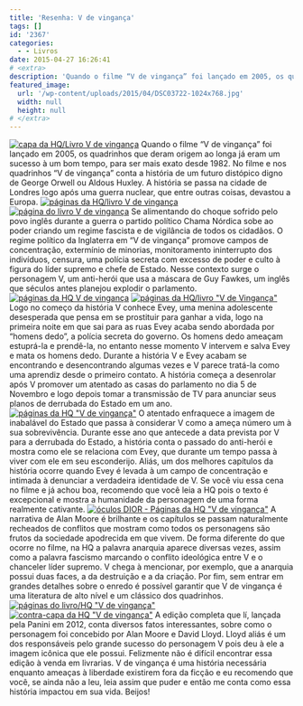 ```yaml
---
title: 'Resenha: V de vingança'
tags: []
id: '2367'
categories:
  - - Livros
date: 2015-04-27 16:26:41
# <extra>
description: 'Quando o filme “V de vingança” foi lançado em 2005, os quadrinhos que deram origem ao longa já eram um sucesso à um bom tempo, para ser mais exato desde 1982. No filme e nos quadrinhos “V de vingança” conta a história de um futuro distópico digno de George Orwell ou Aldous Huxley. A história se passa na cidade de Londres logo após uma guerra nuclear, que entre outras coisas, devastou a Europa. Se alimentando do choque sofrido pelo povo inglês durante a guerra o partido político Chama Nórdica sobe ao poder criando um regime fascista e de vigilância de todos os cidadãos. O regime político da Inglaterra em “V de vingança” promove campos de concentração, extermínio de minorias, monitoramento ininterrupto dos indivíduos, censura, uma polícia secreta com excesso de poder e culto à figura do líder supremo e chefe &hellip;'
featured_image: 
  url: '/wp-content/uploads/2015/04/DSC03722-1024x768.jpg'
  width: null
  height: null
# </extra>
---
```


[![capa da HQ/Livro V de vingança ](/wp-content/uploads/2015/04/DSC03722-1024x768.jpg)](/wp-content/uploads/2015/04/DSC03722.jpg) Quando o filme “V de vingança” foi lançado em 2005, os quadrinhos que deram origem ao longa já eram um sucesso à um bom tempo, para ser mais exato desde 1982. No filme e nos quadrinhos “V de vingança” conta a história de um futuro distópico digno de George Orwell ou Aldous Huxley. A história se passa na cidade de Londres logo após uma guerra nuclear, que entre outras coisas, devastou a Europa. [![páginas da HQ/livro V de vingança ](/wp-content/uploads/2015/04/DSC03726-1024x768.jpg)](/wp-content/uploads/2015/04/DSC03726.jpg) [![página do livro V de vingança ](/wp-content/uploads/2015/04/DSC03727-1024x768.jpg)](/wp-content/uploads/2015/04/DSC03727.jpg) Se alimentando do choque sofrido pelo povo inglês durante a guerra o partido político Chama Nórdica sobe ao poder criando um regime fascista e de vigilância de todos os cidadãos. O regime político da Inglaterra em “V de vingança” promove campos de concentração, extermínio de minorias, monitoramento ininterrupto dos indivíduos, censura, uma polícia secreta com excesso de poder e culto à figura do líder supremo e chefe de Estado. Nesse contexto surge o personagem V, um anti-herói que usa a máscara de Guy Fawkes, um inglês que séculos antes planejou explodir o parlamento. [![páginas da HQ V de vingança ](/wp-content/uploads/2015/04/DSC03728-1024x768.jpg)](/wp-content/uploads/2015/04/DSC03728.jpg) [![páginas da HQ/livro "V de Vingança"](/wp-content/uploads/2015/04/DSC03725-1024x768.jpg)](/wp-content/uploads/2015/04/DSC03725.jpg) Logo no começo da história V conhece Evey, uma menina adolescente desesperada que pensa em se prostituir para ganhar a vida, logo na primeira noite em que sai para as ruas Evey acaba sendo abordada por “homens dedo”, a polícia secreta do governo. Os homens dedo ameaçam estuprá-la e prendê-la, no entanto nesse momento V intervem e salva Evey e mata os homens dedo. Durante a história V e Evey acabam se encontrando e desencontrando algumas vezes e V parece tratá-la como uma aprendiz desde o primeiro contato. A história começa a desenrolar após V promover um atentado as casas do parlamento no dia 5 de Novembro e logo depois tomar a transmissão de TV para anunciar seus planos de derrubada do Estado em um ano. [![páginas da HQ "V de vingança"](/wp-content/uploads/2015/04/DSC03730-1024x768.jpg)](/wp-content/uploads/2015/04/DSC03730.jpg) O atentado enfraquece a imagem de inabalável do Estado que passa à considerar V como a ameça número um à sua sobrevivência. Durante esse ano que antecede a data prevista por V para a derrubada do Estado, a história conta o passado do anti-herói e mostra como ele se relaciona com Evey, que durante um tempo passa à viver com ele em seu esconderijo. Aliás, um dos melhores capítulos da história ocorre quando Evey é levada à um campo de concentração e intimada à denunciar a verdadeira identidade de V. Se você viu essa cena no filme e já achou boa, recomendo que você leia a HQ pois o texto é excepcional e mostra a humanidade da personagem de uma forma realmente cativante. [![óculos DIOR - Páginas da HQ "V de vingança"](/wp-content/uploads/2015/04/DSC03731-1024x768.jpg)](/wp-content/uploads/2015/04/DSC03731.jpg) A narrativa de Alan Moore é brilhante e os capítulos se passam naturalmente recheados de conflitos que mostram como todos os personagens são frutos da sociedade apodrecida em que vivem. De forma diferente do que ocorre no filme, na HQ a palavra anarquia aparece diversas vezes, assim como a palavra fascismo marcando o conflito ideológica entre V e o chanceler líder supremo. V chega à mencionar, por exemplo, que a anarquia possui duas faces, a da destruição e a da criação. Por fim, sem entrar em grandes detalhes sobre o enredo é possível garantir que V de vingança é uma literatura de alto nível e um clássico dos quadrinhos. [![páginas do livro/HQ "V de vingança"](/wp-content/uploads/2015/04/DSC03729-1024x768.jpg)](/wp-content/uploads/2015/04/DSC03729.jpg) [![contra-capa da HQ  "V de vingança" ](/wp-content/uploads/2015/04/DSC03723-1024x768.jpg)](/wp-content/uploads/2015/04/DSC03723.jpg) A edição completa que lí, lançada pela Panini em 2012, conta diversos fatos interessantes, sobre como o personagem foi concebido por Alan Moore e David Lloyd. Lloyd aliás é um dos responsáveis pelo grande sucesso do personagem V pois deu à ele a imagem icônica que ele possui. Felizmente não é difícil encontrar essa edição à venda em livrarias. V de vingança é uma história necessária enquanto ameaças à liberdade existirem fora da ficção e eu recomendo que você, se ainda não a leu, leia assim que puder e então me conta como essa história impactou em sua vida. Beijos!
